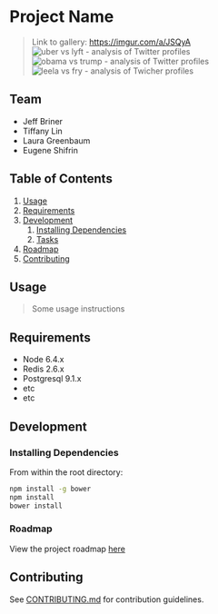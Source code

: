# Project Name

> Link to gallery: https://imgur.com/a/JSQyA
> ![uber vs lyft - analysis of Twitter profiles](http://imgur.com/TOdQs5O)
> ![obama vs trump - analysis of Twitter profiles](http://imgur.com/0hSl4Rn)
> ![leela vs fry - analysis of Twicher profiles](http://imgur.com/mUZxa7A)

## Team

  - Jeff Briner
  - Tiffany Lin
  - Laura Greenbaum
  - Eugene Shifrin

## Table of Contents

1. [Usage](#Usage)
1. [Requirements](#requirements)
1. [Development](#development)
    1. [Installing Dependencies](#installing-dependencies)
    1. [Tasks](#tasks)
1. [Roadmap](#roadmap)
1. [Contributing](#contributing)

## Usage

> Some usage instructions

## Requirements

- Node 6.4.x
- Redis 2.6.x
- Postgresql 9.1.x
- etc
- etc

## Development

### Installing Dependencies

From within the root directory:

```sh
npm install -g bower
npm install
bower install
```

### Roadmap

View the project roadmap [here](https://docs.google.com/spreadsheets/d/1ejRupbpYdg3ouqXrIVBCO0StrNhPwDblglppT5srMuA/pubhtml)


## Contributing

See [CONTRIBUTING.md](CONTRIBUTING.md) for contribution guidelines.
